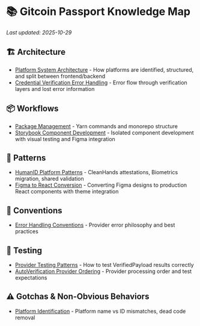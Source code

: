 # 📚 Gitcoin Passport Knowledge Map

*Last updated: 2025-10-29*

## 🏗️ Architecture
- [Platform System Architecture](architecture/platform_system.md) - How platforms are identified, structured, and split between frontend/backend
- [Credential Verification Error Handling](architecture/credential_verification_error_handling.md) - Error flow through verification layers and lost error information

## 📦 Workflows
- [Package Management](workflows/package_management.md) - Yarn commands and monorepo structure
- [Storybook Component Development](workflows/storybook_component_development.md) - Isolated component development with visual testing and Figma integration

## 🎨 Patterns
- [HumanID Platform Patterns](patterns/humanid_platforms.md) - CleanHands attestations, Biometrics migration, shared validation
- [Figma to React Conversion](patterns/figma_to_react_conversion.md) - Converting Figma designs to production React components with theme integration

## 📝 Conventions
- [Error Handling Conventions](conventions/error_handling.md) - Provider error philosophy and best practices

## 🧪 Testing
- [Provider Testing Patterns](testing/provider_testing.md) - How to test VerifiedPayload results correctly
- [AutoVerification Provider Ordering](testing/autoVerification_provider_ordering.md) - Provider processing order and test expectations

## ⚠️ Gotchas & Non-Obvious Behaviors
- [Platform Identification](gotchas/platform_identification.md) - Platform name vs ID mismatches, dead code removal